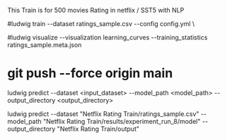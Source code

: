This Train is for 500 movies Rating in netflix  / SST5 with NLP 

#ludwig train --dataset ratings_sample.csv --config config.yml
\\

#ludwig visualize --visualization learning_curves --training_statistics ratings_sample.meta.json


# git push --force origin main

ludwig predict --dataset <input_dataset> --model_path <model_path> --output_directory <output_directory>


ludwig predict --dataset "Netflix Rating Train/ratings_sample.csv" --model_path "Netflix Rating Train/results/experiment_run_8/model" --output_directory "Netflix Rating Train/output"


